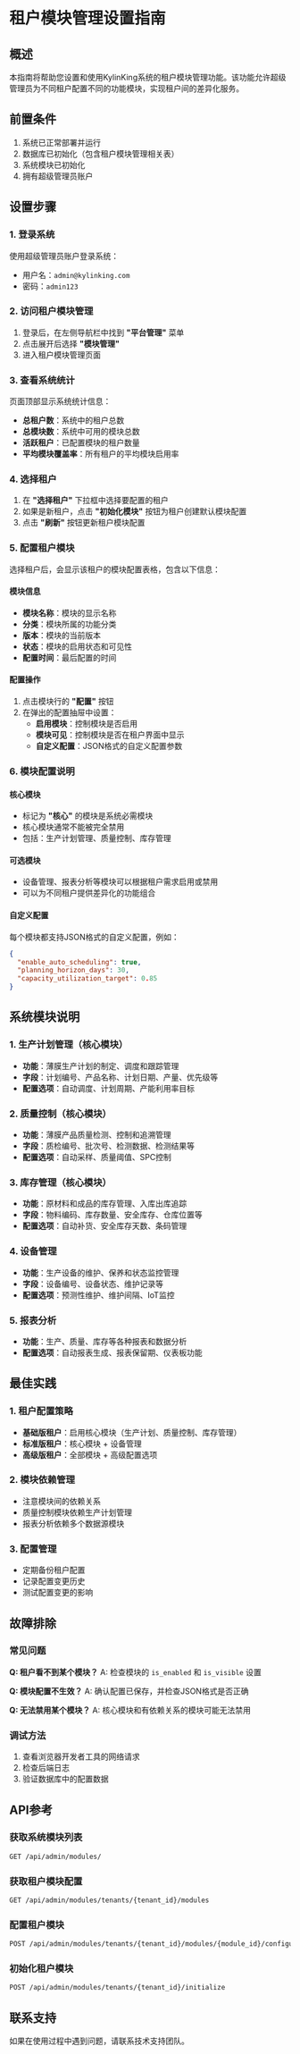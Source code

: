 # 租户模块管理设置指南

## 概述

本指南将帮助您设置和使用KylinKing系统的租户模块管理功能。该功能允许超级管理员为不同租户配置不同的功能模块，实现租户间的差异化服务。

## 前置条件

1. 系统已正常部署并运行
2. 数据库已初始化（包含租户模块管理相关表）
3. 系统模块已初始化
4. 拥有超级管理员账户

## 设置步骤

### 1. 登录系统

使用超级管理员账户登录系统：
- 用户名：`admin@kylinking.com`
- 密码：`admin123`

### 2. 访问租户模块管理

1. 登录后，在左侧导航栏中找到 **"平台管理"** 菜单
2. 点击展开后选择 **"模块管理"**
3. 进入租户模块管理页面

### 3. 查看系统统计

页面顶部显示系统统计信息：
- **总租户数**：系统中的租户总数
- **总模块数**：系统中可用的模块总数
- **活跃租户**：已配置模块的租户数量
- **平均模块覆盖率**：所有租户的平均模块启用率

### 4. 选择租户

1. 在 **"选择租户"** 下拉框中选择要配置的租户
2. 如果是新租户，点击 **"初始化模块"** 按钮为租户创建默认模块配置
3. 点击 **"刷新"** 按钮更新租户模块配置

### 5. 配置租户模块

选择租户后，会显示该租户的模块配置表格，包含以下信息：

#### 模块信息
- **模块名称**：模块的显示名称
- **分类**：模块所属的功能分类
- **版本**：模块的当前版本
- **状态**：模块的启用状态和可见性
- **配置时间**：最后配置的时间

#### 配置操作
1. 点击模块行的 **"配置"** 按钮
2. 在弹出的配置抽屉中设置：
   - **启用模块**：控制模块是否启用
   - **模块可见**：控制模块是否在租户界面中显示
   - **自定义配置**：JSON格式的自定义配置参数

### 6. 模块配置说明

#### 核心模块
- 标记为 **"核心"** 的模块是系统必需模块
- 核心模块通常不能被完全禁用
- 包括：生产计划管理、质量控制、库存管理

#### 可选模块
- 设备管理、报表分析等模块可以根据租户需求启用或禁用
- 可以为不同租户提供差异化的功能组合

#### 自定义配置
每个模块都支持JSON格式的自定义配置，例如：

```json
{
  "enable_auto_scheduling": true,
  "planning_horizon_days": 30,
  "capacity_utilization_target": 0.85
}
```

## 系统模块说明

### 1. 生产计划管理（核心模块）
- **功能**：薄膜生产计划的制定、调度和跟踪管理
- **字段**：计划编号、产品名称、计划日期、产量、优先级等
- **配置选项**：自动调度、计划周期、产能利用率目标

### 2. 质量控制（核心模块）
- **功能**：薄膜产品质量检测、控制和追溯管理
- **字段**：质检编号、批次号、检测数据、检测结果等
- **配置选项**：自动采样、质量阈值、SPC控制

### 3. 库存管理（核心模块）
- **功能**：原材料和成品的库存管理、入库出库追踪
- **字段**：物料编码、库存数量、安全库存、仓库位置等
- **配置选项**：自动补货、安全库存天数、条码管理

### 4. 设备管理
- **功能**：生产设备的维护、保养和状态监控管理
- **字段**：设备编号、设备状态、维护记录等
- **配置选项**：预测性维护、维护间隔、IoT监控

### 5. 报表分析
- **功能**：生产、质量、库存等各种报表和数据分析
- **配置选项**：自动报表生成、报表保留期、仪表板功能

## 最佳实践

### 1. 租户配置策略
- **基础版租户**：启用核心模块（生产计划、质量控制、库存管理）
- **标准版租户**：核心模块 + 设备管理
- **高级版租户**：全部模块 + 高级配置选项

### 2. 模块依赖管理
- 注意模块间的依赖关系
- 质量控制模块依赖生产计划管理
- 报表分析依赖多个数据源模块

### 3. 配置管理
- 定期备份租户配置
- 记录配置变更历史
- 测试配置变更的影响

## 故障排除

### 常见问题

**Q: 租户看不到某个模块？**
A: 检查模块的 `is_enabled` 和 `is_visible` 设置

**Q: 模块配置不生效？**
A: 确认配置已保存，并检查JSON格式是否正确

**Q: 无法禁用某个模块？**
A: 核心模块和有依赖关系的模块可能无法禁用

### 调试方法
1. 查看浏览器开发者工具的网络请求
2. 检查后端日志
3. 验证数据库中的配置数据

## API参考

### 获取系统模块列表
```bash
GET /api/admin/modules/
```

### 获取租户模块配置
```bash
GET /api/admin/modules/tenants/{tenant_id}/modules
```

### 配置租户模块
```bash
POST /api/admin/modules/tenants/{tenant_id}/modules/{module_id}/configure
```

### 初始化租户模块
```bash
POST /api/admin/modules/tenants/{tenant_id}/initialize
```

## 联系支持

如果在使用过程中遇到问题，请联系技术支持团队。 
